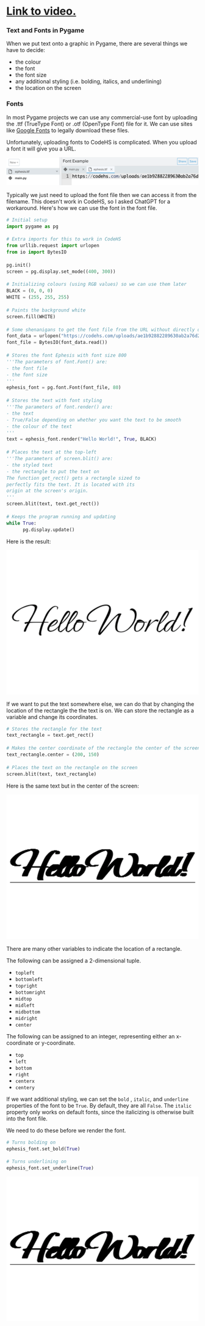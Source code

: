 # [Link to video.](https://www.youtube.com/watch?v=KzlwwKbUH0s&list=PLVD25niNi0BnsKwMvXId8jFMXxC1wUbko)

### Text and Fonts in Pygame

When we put text onto a graphic in Pygame, there are several things we have to decide:

* the colour
* the font
* the font size
* any additional styling (i.e. bolding, italics, and underlining) 
* the location on the screen

### Fonts

In most Pygame projects we can use any commercial-use font by uploading the .ttf (TrueType Font) or .otf (OpenType Font) file for it. We can use sites like [Google Fonts](http://fonts.google.com) to legally download these files.

Unfortunately, uploading fonts to CodeHS is complicated. When you upload a font it will give you a URL.

![](../Images/codehs_upload_font.png)

Typically we just need to upload the font file then we can access it from the filename. This doesn't work in CodeHS, so I asked ChatGPT for a workaround. Here's how we can use the font in the font file.

```python
# Initial setup
import pygame as pg

# Extra imports for this to work in CodeHS
from urllib.request import urlopen
from io import BytesIO

pg.init()
screen = pg.display.set_mode((400, 300))

# Initializing colours (using RGB values) so we can use them later
BLACK = (0, 0, 0)
WHITE = (255, 255, 255)

# Paints the background white
screen.fill(WHITE)

# Some shenanigans to get the font file from the URL without directly downloading it
font_data = urlopen("https://codehs.com/uploads/ae1b92882289630ab2a76d261cec3813")
font_file = BytesIO(font_data.read())

# Stores the font Ephesis with font size 800
'''The parameters of font.Font() are:
- the font file
- the font size
'''
ephesis_font = pg.font.Font(font_file, 80)

# Stores the text with font styling
'''The parameters of font.render() are:
- the text
- True/False depending on whether you want the text to be smooth
- the colour of the text
'''
text = ephesis_font.render("Hello World!", True, BLACK)

# Places the text at the top-left
'''The parameters of screen.blit() are:
- the styled text
- the rectangle to put the text on
The function get_rect() gets a rectangle sized to
perfectly fits the text. It is located with its 
origin at the screen's origin.
'''
screen.blit(text, text.get_rect())

# Keeps the program running and updating
while True:
      pg.display.update()
```

Here is the result:

![](../Images/pygame_hello_world_1_.png)

If we want to put the text somewhere else, we can do that by changing the location of the rectangle the the text is on. We can store the rectangle as a variable and change its coordinates.

```python
# Stores the rectangle for the text
text_rectangle = text.get_rect()

# Makes the center coordinate of the rectangle the center of the screen
text_rectangle.center = (200, 150)  

# Places the text on the rectangle on the screen
screen.blit(text, text_rectangle)
```

Here is the same text but in the center of the screen:

![](../Images/pygame_hello_world_2.png)

There are many other variables to indicate the location of a rectangle.

The following can be assigned a 2-dimensional tuple.

* `topleft`
* `bottomleft`
* `topright`
* `bottomright`
* `midtop`
* `midleft`
* `midbottom`
* `midright`
* `center`

The following can be assigned to an integer, representing either an x-coordinate or y-coordinate.

* `top`
* `left`
* `bottom`
* `right`
* `centerx`
* `centery`

If we want additional styling, we can set the `bold` , `italic`, and `underline` properties of the font to be `True`. By default, they are all `False`. The `italic` property only works on default fonts, since the italicizing is otherwise built into the font file.

We need to do these before we render the font.

```python
# Turns bolding on
ephesis_font.set_bold(True)

# Turns underlining on
ephesis_font.set_underline(True)
```

![](../Images/pygame_hello_world_3.png)

